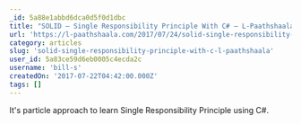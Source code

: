 ```yaml
---
_id: 5a88e1abbd6dca0d5f0d1dbc
title: "SOLID – Single Responsibility Principle With C# – L-Paathshaala"
url: 'https://l-paathshaala.com/2017/07/24/solid-single-responsibility-principle-with-c/'
category: articles
slug: 'solid-single-responsibility-principle-with-c-l-paathshaala'
user_id: 5a83ce59d6eb0005c4ecda2c
username: 'bill-s'
createdOn: '2017-07-22T04:42:00.000Z'
tags: []
---
```


It's particle approach to learn Single Responsibility Principle using C#.
